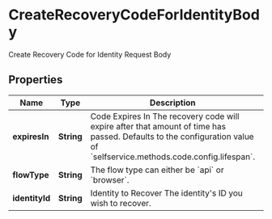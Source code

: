

# CreateRecoveryCodeForIdentityBody

Create Recovery Code for Identity Request Body

## Properties

| Name | Type | Description | Notes |
|------------ | ------------- | ------------- | -------------|
|**expiresIn** | **String** | Code Expires In  The recovery code will expire after that amount of time has passed. Defaults to the configuration value of &#x60;selfservice.methods.code.config.lifespan&#x60;. |  [optional] |
|**flowType** | **String** | The flow type can either be &#x60;api&#x60; or &#x60;browser&#x60;. |  [optional] |
|**identityId** | **String** | Identity to Recover  The identity&#39;s ID you wish to recover. |  |



